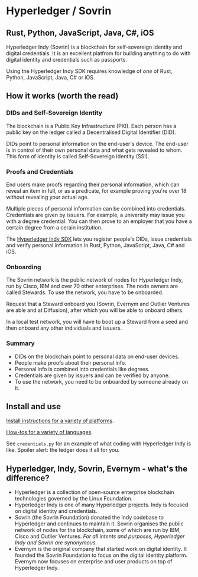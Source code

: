 # Hyperledger / Sovrin
## Rust, Python, JavaScript, Java, C#, iOS

Hyperledger Indy (Sovrin) is a blockchain for self-sovereign identity and digital credentials. It is an excellent platfrom for building anything to do with digital identity and credentials such as passports.

Using the Hyperledger Indy SDK requires knowledge of *one* of Rust, Python, JavaScript, Java, C# or iOS.


## How it works (worth the read)

### DIDs and Self-Sovereign Identity

The blockchain is a Public Key Infrastructure (PKI). Each person has a public key on the ledger called a Decentralised Digital Identifier (DID).

DIDs point to personal information on the end-user's device. The end-user is in control of their own personal data and what gets revealed to whom. This form of identity is called Self-Sovereign Identity (SSI).

### Proofs and Credentials

End users make proofs regarding their personal information, which can reveal an item in full, or as a predicate, for example proving you're over 18 without revealing your actual age.

Multiple pieces of personal information can be combined into credentials. Credentials are given by issuers. For example, a university may issue you with a degree credential. You can then prove to an employer that you have a certain degree from a cerain institution.

The [Hyperledger Indy SDK](https://github.com/hyperledger/indy-sdk) lets you register people's DIDs, issue credentials and verify personal information in Rust, Python, JavaScript, Java, C# and iOS.

### Onboarding

The Sovrin network is the public network of nodes for Hyperledger Indy, run by Cisco, IBM and over 70 other enterprises. The node owners are called Stewards. To use the network, you have to be onboarded.

Request that a Steward onboard you (Sovrin, Evernym and Outlier Ventures are able and at Diffusion), after which you will be able to onboard others.

In a local test network, you will have to boot up a Steward from a seed and then onboard any other individuals and issuers.

### Summary

- DIDs on the blockchain point to personal data on end-user devices.
- People make proofs about their personal info.
- Personal info is combined into credentials like degrees.
- Credentials are given by issuers and can be verified by anyone.
- To use the network, you need to be onboarded by someone already on it.


## Install and use

[Install instructions for a variety of platforms](https://github.com/hyperledger/indy-sdk#installing-the-sdk).

[How-tos for a variety of languages](https://github.com/hyperledger/indy-sdk/tree/master/docs/how-tos).

See `credentials.py` for an example of what coding with Hyperledger Indy is like. Spoiler alert: the ledger does it all for you.

## Hyperledger, Indy, Sovrin, Evernym - what's the difference?

- Hyperledger is a collection of open-source enterprise blockchain technologies governed by the Linux Foundation.
- Hyperledger Indy is one of many Hyperledger projects. Indy is focused on digital identity and credentials.
- Sovrin (the Sovrin Foundation) donated the Indy codebase to Hyperledger and continues to maintain it. Sovrin organises the public network of nodes for the blockchain, some of which are run by IBM, Cisco and Outlier Ventures. *For all intents and purposes, Hyperledger Indy and Sovrin are synonymous.*
- Evernym is the original company that started work on digital identity. It founded the Sovrin Foundation to focus on the digital identity platform. Evernym now focuses on enterprise and user products on top of Hyperledger Indy.
